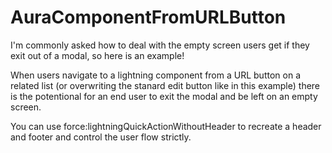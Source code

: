 # AuraComponentFromURLButton
I'm commonly asked how to deal with the empty screen users get if they exit out of a modal, so here is an example!

When users navigate to a lightning component from a URL button on a related list (or overwriting the stanard edit button like in this example)
there is the potentional for an end user to exit the modal and be left on an empty screen.

You can use force:lightningQuickActionWithoutHeader to recreate a header and footer and control the user flow strictly.
